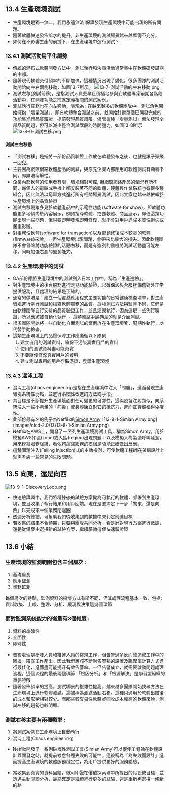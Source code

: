 ## 13.4 生產環境測試

- 生產環境是獨一無二，我們永遠無法1保證發現生產環境中可能出現的所有問題。
- 隨著軟體快速發佈訴求的提升，非生產環境的測試場景越來越顯得不充分。
- 如何在不影響生產的前提下，在生產環境中進行測試？

### 13.4.1 測試活動扁平化趨勢

- 傳統的混布式軟體開發方法中，測試執行和決策活動通常集中在軟體研發周期的中部。
- 隨著現代軟體交付頻率的不斷加快，這種情況出現了變化。很多團隊的測試活動開始向左右兩側移動，如圖13-7所示。
![13-7-測試活動的左右移動.png](images/cicd-2.0/13/13-7-測試活動的左右移動.png)
- 測試左移(測試前移)，是指測試人員更早且積極地參與到軟體專案前期各階段活動中，在開發功能之前就定義相關的測試案例。
- 測試執行任務也在向左移動，表現為 : 在越來越多的軟體團隊中，測試角色開始擁抱「增量測試」，即在軟體整合測試之前，就開始針對單個已開發完成的功能集進行品質驗證，提前發現品質風險。儘管這種「增量測試」無法發現全部品質問題，但可以減少整合測試階段的時間壓力，如圖13-8所示
![13-8-0-測試左移.png](images/cicd-2.0/13/13-8-0-測試左移.png)

#### 測試左右移動

- 「測試右移」是指將一部份品質驗證工作放在軟體發布之後，也就是讓子彈飛一回兒。
- 主要因為網際網路軟體產品的測試，與原先企業內部應用的軟體測試有顯著不同，即無法窮舉性。
- 企業內部軟體的使用者有限，環境相對可控, 但網際網路產品的情況有所不同，每個人的電腦或手機上都安裝著不同的軟體，硬體與作業系統也有很多種組合，因此無法以窮舉方式進行所有相關場景測試。因此大家也越來越依賴於生產環境上的品質驗證
- 測試右移現象多見於軟體產品中的示範性功能(software for show)，即軟體功能更多地傾向於內容展示，例如搜尋軟體、拍照軟體、商品展示。即便這類功能出現一些問題，但只要即時發現即時修復，就不會對用戶造成本質性損失或嚴重影嚮。
- 對事務性軟體(software for transaction)以及問題修復成本較高的軟體(firmware)來說，一但生產環境出現問題，會帶來比較大的損失。因此軟體團隊不會冒險將功能驗證的活動右移，而是有強列的動機將測試活動盡可能左移，同時加強右測的監測能力。


### 13.4.2 生產環境中的測試

- QA部份應將生產環境中的測試列入日常工作中，稱為「生產巡檢」。
- 對生產環境中的後台服務進行定期功能驗證，以確保該後台服務備舊對外正常提供服務，且處理的結果是正確的。
- 通常的做法是：建立一個覆蓋應用程式主要功能的日常健康檢查清單，對生產環境進行例行測試和檢查軟體服務的品質。這種測試方法與監測不同，它們是由軟體團隊自行安排的品質驗證工作，並且定期執行，因為這是一些例行驗證，所以應該被自動化執行．。這類測試中最典型的就是介面測試。
- 很多團隊開始將一些自動化介面測試的案例放在生產環境鞏，周期性執行，以代替手動檢查。
- 這類生產環境上的品質保障工作應遵循以下原則
    1. 建立自用的測試資料，確保不污染真實用戶的資料
    1. 使用的測試資料盡可能真實
    1. 不要隨便修改真實用戶的資料
    1. 建立測試專用的用戶存取憑證，登錄生產環境

### 13.4.3 混沌工程

- 混沌工程(chaos engineering)是指在生產環境中注入「問題」，進而發現生產環境系統性弱點，並進行系統性改進的方法或手段。
- 其目標是不斷提升生產環境面對任可變更的可靠性。這與疫苗注射類似，向系統注入一些小劑量的「病毒」使身體康立對它的抵抗力，進而使身體獲得免疫性。
- 此部份最有名的例子為Netfilx的[Simon Army](https://github.com/Netflix/SimianArmy)
![13-8-1-Simian Army.png](images/cicd-2.0/13/13-8-1-Simian Army.png)
- Netflix在AWS上，開發了一系列生產環境測試工具，稱為Simon Army，用於模擬AWS如區(zone)或大區(region)出現問題，以及模擬人為製造呼叫延遲，用來模擬服務降級，看依賴這些服務的模組是否能正確做出反應。
- 這種問題注入(Failing Injection)式的主動檢測，可使軟體工程師在架構設計上就需考慮一些常見的失敗問題。

## 13.5 向東，還是向西

![13-9-1-DiscoveryLoop.png](images/cicd-2.0/13/13-9-1-DiscoveryLoop.png)

- 快速驗證環中，我們將精練後的試驗方案變為可執行的軟體，部署到生產環境，並且收集了執行結果和用戶回饋。現在是要決定下一步「向東，還是向西」以完成第一個業務閉迴圈
- 透過分析總結，可幫助我們從收集到的數據中來判定前進目標
- 若收集的結果不合預期，只要與團隊共同分析，看是針對現行方案進行微調，還是從備案中選擇新的試驗方案，繼續驅動這個快速驗證環


## 13.6 小結

### 生產環境的監測範圍包含三個層次 :
1. 基礎監測
1. 應用監測
1. 業務監測
 
每個層次的特點，監測資料的採集方式有所不同，但其處理流程基本一致，包括:
資料收集、上報、整理、分析、展現與決策這幾個環節

### 而對監測系統能力的衡量有3個維度 : 

1. 資料的準確性 
1. 全面性 
1. 即時性

- 告警處理是研發人員和維運人員的常規工作，但告警過多反而會造成工作中的困擾，降底工作產出。因此我們應該不斷對告警點的設置及臨異值計算方式進行最佳化，進而盡可能提升有效告警率。一但告警成立，就需要啟動問題處理流程。這個流程的最後兩個環節 「根因分析」和「根源解決」是學習型組織的重要特徵
- 隨著發佈頻率的提高，測試場景的複雜性提高，越來越多團隊開始找尋方法在生產環境上進行軟體測試，這被稱為測試活動右移。這種只適用於軟體出錯後的成本和影嚮相對較少。而那些較交易性軟體或回收成本較高的軟體來說，測試左移的趨勢也較明顯。

### 測試右移主要有兩種類型 :
1. 將測試案例在生產環境上自動執行
1. 混沌工程(Chaos engineering)
- Netfilx開發了一系列破壞性測試工具(Simian Army)可以促使工程師在軟體設計與開發之時，就提前考慮各種失敗的可能性，這被稱為「為失敗而設計」進而提高生產環境的軟體服務穩定性，為用戶提供更好的服務體驗。

- 當收集到真實的資料回饋，就可印證在價值探索環中所提出的假設或目標，並透過主動關聯分析，最終確定是繼續進行更多的試驗，還是重新再選擇一條新的路
